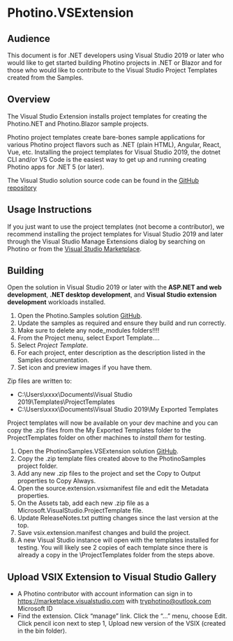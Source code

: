 # Photino.VSExtension

## Audience
This document is for .NET developers using Visual Studio 2019 or later who would like to get started building Photino projects in .NET or Blazor and for those who would like to contribute to the Visual Studio Project Templates created from the Samples.

## Overview
The Visual Studio Extension installs project templates for creating the Photino.NET and Photino.Blazor sample projects.

Photino project templates create bare-bones sample applications for various Photino project flavors such as .NET (plain HTML), Angular, React, Vue, etc. Installing the project templates for Visual Studio 2019, the dotnet CLI and/or VS Code is the easiest way to get up and running creating Photino apps for .NET 5 (or later).

The Visual Studio solution source code can be found in the [GitHub repository]( https://github.com/tryphotino/PhotinoSamples.VSExtension )

## Usage Instructions 
If you just want to use the project templates (not become a contributor), we recommend installing the project templates for Visual Studio 2019 and later through the Visual Studio Manage Extensions dialog by searching on Photino or from the [Visual Studio Marketplace]( https://marketplace.visualstudio.com/items?itemName=TryPhotino.PhotinoSamplesVSExtension ).

## Building
Open the solution in Visual Studio 2019 or later with the **ASP.NET and web development**, **.NET desktop development**, and **Visual Studio extension development** workloads installed.

1.	Open the Photino.Samples solution [GitHub]( https://github.com/tryphotino/photino.Samples ).
2.	Update the samples as required and ensure they build and run correctly.
3.	Make sure to delete any node_modules folders!!!!
4.  From the Project menu, select Export Template…. 
5.  Select *Project Template*.
6.	For each project, enter description as the description listed in the Samples documentation.
7.	Set icon and preview images if you have them.

Zip files are written to:
* C:\Users\xxxx\Documents\Visual Studio 2019\Templates\ProjectTemplates
* C:\Users\xxxx\Documents\Visual Studio 2019\My Exported Templates

Project templates will now be available on your dev machine and you can copy the .zip files from the My Exported Templates folder to the ProjectTemplates folder on other machines to *install them* for testing.

1.	Open the PhotinoSamples.VSExtension solution [GitHub]( https://github.com/tryphotino/PhotinoSamples.VSExtension ).
2.	Copy the .zip template files created above to the PhotinoSamples project folder.
3.	Add any new .zip files to the project and set the Copy to Output properties to Copy Always.
4.	Open the source.extension.vsixmanifest file and edit the Metadata properties.
5.	On the Assets tab, add each new .zip file as a Microsoft.VisualStudio.ProjectTemplate file.
6.	Update ReleaseNotes.txt putting changes since the last version at the top.
7.	Save vsix.extension.manifest changes and build the project.
8.	A new Visual Studio instance will open with the templates installed for testing. You will likely see 2 copies of each template since there is already a copy in the \ProjectTemplates folder from the steps above.

## Upload VSIX Extension to Visual Studio Gallery
* A Photino contributor with account information can sign in to https://marketplace.visualstudio.com with tryphotino@outlook.com Microsoft ID
*	Find the extension. Click “manage” link. Click the “…” menu, choose Edit. Click pencil icon next to step 1, Upload new version of the VSIX (created in the bin folder).



